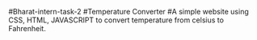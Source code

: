 #Bharat-intern-task-2
#Temperature Converter
#A simple website using CSS, HTML, JAVASCRIPT to convert temperature from celsius to Fahrenheit.
